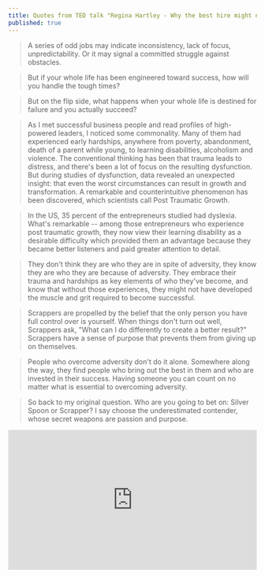 ```yaml
---
title: Quotes from TED talk "Regina Hartley - Why the best hire might not have the perfect resume"
published: true
---
```


> A series of odd jobs may indicate inconsistency, lack of focus, unpredictability. Or it may signal a committed struggle against obstacles.

> But if your whole life has been engineered toward success, how will you handle the tough times?

> But on the flip side, what happens when your whole life is destined for failure and you actually succeed?

> As I met successful business people and read profiles of high-powered leaders, I noticed some commonality. Many of them had experienced early hardships, anywhere from poverty, abandonment, death of a parent while young, to learning disabilities, alcoholism and violence. The conventional thinking has been that trauma leads to distress, and there's been a lot of focus on the resulting dysfunction. But during studies of dysfunction, data revealed an unexpected insight: that even the worst circumstances can result in growth and transformation. A remarkable and counterintuitive phenomenon has been discovered, which scientists call Post Traumatic Growth.

> In the US, 35 percent of the entrepreneurs studied had dyslexia. What's remarkable -- among those entrepreneurs who experience post traumatic growth, they now view their learning disability as a desirable difficulty which provided them an advantage because they became better listeners and paid greater attention to detail.

> They don't think they are who they are in spite of adversity, they know they are who they are because of adversity. They embrace their trauma and hardships as key elements of who they've become, and know that without those experiences, they might not have developed the muscle and grit required to become successful.

> Scrappers are propelled by the belief that the only person you have full control over is yourself. When things don't turn out well, Scrappers ask, "What can I do differently to create a better result?" Scrappers have a sense of purpose that prevents them from giving up on themselves.

> People who overcome adversity don't do it alone. Somewhere along the way, they find people who bring out the best in them and who are invested in their success. Having someone you can count on no matter what is essential to overcoming adversity.

> So back to my original question. Who are you going to bet on: Silver Spoon or Scrapper? I say choose the underestimated contender, whose secret weapons are passion and purpose.

<div style="max-width:854px"><div style="position:relative;height:0;padding-bottom:56.25%"><iframe src="https://embed.ted.com/talks/regina_hartley_why_the_best_hire_might_not_have_the_perfect_resume" width="854" height="480" style="position:absolute;left:0;top:0;width:100%;height:100%" frameborder="0" scrolling="no" allowfullscreen></iframe></div></div>
